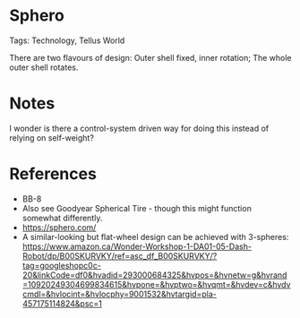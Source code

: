 # Sphero

Tags: Technology, Tellus World

There are two flavours of design: Outer shell fixed, inner rotation; The whole outer shell rotates.

# Notes

I wonder is there a control-system driven way for doing this instead of relying on self-weight?

# References

* BB-8
* Also see Goodyear Spherical Tire - though this might function somewhat differently.
* https://sphero.com/
* A similar-looking but flat-wheel design can be achieved with 3-spheres: https://www.amazon.ca/Wonder-Workshop-1-DA01-05-Dash-Robot/dp/B00SKURVKY/ref=asc_df_B00SKURVKY/?tag=googleshopc0c-20&linkCode=df0&hvadid=293000684325&hvpos=&hvnetw=g&hvrand=10920249304699834615&hvpone=&hvptwo=&hvqmt=&hvdev=c&hvdvcmdl=&hvlocint=&hvlocphy=9001532&hvtargid=pla-457175114824&psc=1